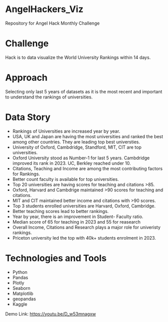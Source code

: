 # AngelHackers_Viz
Repository for Angel Hack Monthly Challenge

# Challenge
Hack is to data visualize the World University Rankings within 14 days.

# Approach
Selecting only last 5 years of datasets as it is the most recent and important to understand the rankings of universities.

# Data Story
* Rankings of Universities are increased year by year.
* USA, UK and Japan are having the most universities and ranked the best among other countries. They are leading top best universties.
* University of Oxford, Cambdridge, Standford, MIT, CIT are top universities.
* Oxford University stood as Number-1 for last 5 years. Cambdridge improved its rank in 2023. UC, Berkley reached under 10. 
* Citations, Teaching and Income are among the most contributing factors for Rankings.
* Better count faculty is available for top universities.
* Top 20 universities are having scores for teaching and citations >85.
* Oxford, Harvard and Cambdrige maintained >90 scores for teaching and citations.
* MIT and CIT maintained better income and citations with >90 scores.
* Top 3 students enrolled universities are Harvard, Oxford, Cambridge.
* Better teaching scores lead to better rankings.
* Year by year, there is an improvement in Student- Faculty ratio.
* Median score of 65 for teaching in 2023 and 55 for reasearch
* Overall Income, Citations and Research plays a major role for univeristy rankings.
* Priceton university led the top with 40k+ students enrolment in 2023.

# Technologies and Tools
* Python
* Pandas
* Plotly
* Seaborn
* Matplotlib
* geopandas
* Kaggle

Demo Link: https://youtu.be/D_w53mnagxw
